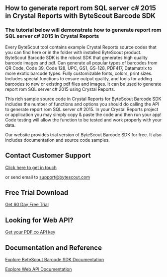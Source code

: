 ## How to generate report rom SQL server c# 2015 in Crystal Reports with ByteScout Barcode SDK

### The tutorial below will demonstrate how to generate report rom SQL server c# 2015 in Crystal Reports

Every ByteScout tool contains example Crystal Reports source codes that you can find here or in the folder with installed ByteScout product. ByteScout Barcode SDK is the robost SDK that generates high quality barcode images and pdf. Can generate all popular types of barcodes from QR Code, Code 39, Code 128, UPC, GS1, GS-128, PDF417, Datamatrix to more exotic barcode types. Fully customizable fonts, colors, print sizes. Includes special functions to ensure output quality, and tools for adding barcodes to new or existing pdf files and images. It can be used to generate report rom SQL server c# 2015 using Crystal Reports.

This rich sample source code in Crystal Reports for ByteScout Barcode SDK includes the number of functions and options you should do calling the API to generate report rom SQL server c# 2015. In your Crystal Reports project or application you may simply copy & paste the code and then run your app! Code testing will allow the function to be tested and work properly with your data.

Our website provides trial version of ByteScout Barcode SDK for free. It also includes documentation and source code samples.

## Contact Customer Support

[Click here to get in touch](https://bytescout.zendesk.com/hc/en-us/requests/new?subject=ByteScout%20Barcode%20SDK%20Question)

or send email to [support@bytescout.com](mailto:support@bytescout.com?subject=ByteScout%20Barcode%20SDK%20Question) 

## Free Trial Download

[Get 60 Day Free Trial](https://bytescout.com/download/web-installer?utm_source=github-readme)

## Looking for Web API? 

[Get your PDF.co API key](https://pdf.co/documentation/api?utm_source=github-readme)

## Documentation and Reference

[Explore ByteScout Barcode SDK Documentation](https://bytescout.com/documentation/index.html?utm_source=github-readme)

[Explore Web API Documentation](https://pdf.co/documentation/api?utm_source=github-readme)